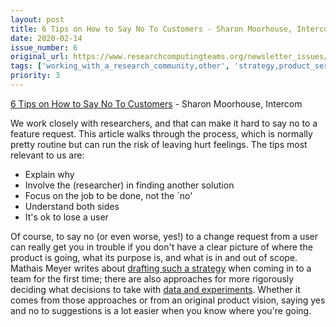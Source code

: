 ```yaml
---
layout: post
title: 6 Tips on How to Say No To Customers - Sharon Moorhouse, Intercom
date: 2020-02-14
issue_number: 6
original_url: https://www.researchcomputingteams.org/newsletter_issues/0006
tags: ['working_with_a_research_community,other', 'strategy,product_service_management']
priority: 3
---
```


<!-- markdownlint-disable MD033 -->
<!-- markdownlint-disable MD041 -->
<!-- markdownlint-disable MD049 -->

[6 Tips on How to Say No To Customers](https://www.intercom.com/blog/say-no-to-customers/) - Sharon Moorhouse, Intercom

We work closely with researchers, and that can make it hard to say no to a feature request.  This article walks through the process, which is normally pretty routine but can run the risk of leaving hurt feelings.   The tips most relevant to us are:

* Explain why
* Involve the (researcher) in finding another solution
* Focus on the job to be done, not the `no'
* Understand both sides
* It's ok to lose a user

Of course, to say no (or even worse, yes!) to a change request from a user can really get you in trouble if you don't have a clear picture of where the product is going, what its purpose is, and what is in and out of scope.  Mathais Meyer writes about [drafting such a strategy](https://www.paperplanes.de/2020/1/31/on-drafting-an-engineering-strategy.html) when coming in to a team for the first time; there are also approaches for more rigorously deciding what decisions to take with [data and experiments](https://www.infoq.com/articles/data-driven-decision-product-management/).  Whether it comes from those approaches or from an original product vision, saying yes and no to suggestions is a lot easier when you know where you're going.
